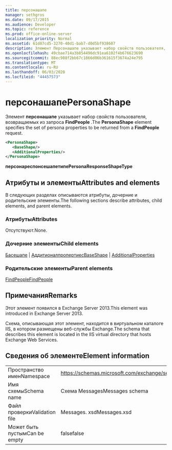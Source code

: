 ```yaml
---
title: персонашапе
manager: sethgros
ms.date: 09/17/2015
ms.audience: Developer
ms.topic: reference
ms.prod: office-online-server
localization_priority: Normal
ms.assetid: 61d87cd5-3270-40d1-bab7-d0d5bf938607
description: Элемент Персонашапе указывает набор свойств пользователя, возвращаемых из запроса FindPeople.
ms.openlocfilehash: 49cbae714a3b854496dc91ea6102f4b676623690
ms.sourcegitcommit: 88ec988f2bb67c1866d06b361615f3674a24e795
ms.translationtype: MT
ms.contentlocale: ru-RU
ms.lasthandoff: 06/03/2020
ms.locfileid: "44457573"
---
```

# <a name="personashape"></a><span data-ttu-id="2cd0e-103">персонашапе</span><span class="sxs-lookup"><span data-stu-id="2cd0e-103">PersonaShape</span></span>

<span data-ttu-id="2cd0e-104">Элемент **персонашапе** указывает набор свойств пользователя, возвращаемых из запроса **FindPeople** .</span><span class="sxs-lookup"><span data-stu-id="2cd0e-104">The **PersonaShape** element specifies the set of persona properties to be returned from a **FindPeople** request.</span></span> 
  
```XML
<PersonaShape>
   <BaseShape/>
   <AdditionalProperties/>
</PersonaShape>
```

 <span data-ttu-id="2cd0e-105">**персонареспонсешапетипе**</span><span class="sxs-lookup"><span data-stu-id="2cd0e-105">**PersonaResponseShapeType**</span></span>
## <a name="attributes-and-elements"></a><span data-ttu-id="2cd0e-106">Атрибуты и элементы</span><span class="sxs-lookup"><span data-stu-id="2cd0e-106">Attributes and elements</span></span>

<span data-ttu-id="2cd0e-107">В следующих разделах описываются атрибуты, дочерние и родительские элементы.</span><span class="sxs-lookup"><span data-stu-id="2cd0e-107">The following sections describe attributes, child elements, and parent elements.</span></span>
  
### <a name="attributes"></a><span data-ttu-id="2cd0e-108">Атрибуты</span><span class="sxs-lookup"><span data-stu-id="2cd0e-108">Attributes</span></span>

<span data-ttu-id="2cd0e-109">Отсутствуют.</span><span class="sxs-lookup"><span data-stu-id="2cd0e-109">None.</span></span>
  
### <a name="child-elements"></a><span data-ttu-id="2cd0e-110">Дочерние элементы</span><span class="sxs-lookup"><span data-stu-id="2cd0e-110">Child elements</span></span>

<span data-ttu-id="2cd0e-111">[Басешапе](baseshape.md)  |  [Аддитионалпропертиес](additionalproperties.md)</span><span class="sxs-lookup"><span data-stu-id="2cd0e-111">[BaseShape](baseshape.md) | [AdditionalProperties](additionalproperties.md)</span></span>
  
### <a name="parent-elements"></a><span data-ttu-id="2cd0e-112">Родительские элементы</span><span class="sxs-lookup"><span data-stu-id="2cd0e-112">Parent elements</span></span>

[<span data-ttu-id="2cd0e-113">FindPeople</span><span class="sxs-lookup"><span data-stu-id="2cd0e-113">FindPeople</span></span>](findpeople.md)
  
## <a name="remarks"></a><span data-ttu-id="2cd0e-114">Примечания</span><span class="sxs-lookup"><span data-stu-id="2cd0e-114">Remarks</span></span>

<span data-ttu-id="2cd0e-115">Этот элемент появился в Exchange Server 2013.</span><span class="sxs-lookup"><span data-stu-id="2cd0e-115">This element was introduced in Exchange Server 2013.</span></span>
  
<span data-ttu-id="2cd0e-116">Схема, описывающая этот элемент, находится в виртуальном каталоге IIS, в котором размещены веб-службы Exchange.</span><span class="sxs-lookup"><span data-stu-id="2cd0e-116">The schema that describes this element is located in the IIS virtual directory that hosts Exchange Web Services.</span></span>
  
## <a name="element-information"></a><span data-ttu-id="2cd0e-117">Сведения об элементе</span><span class="sxs-lookup"><span data-stu-id="2cd0e-117">Element information</span></span>

|||
|:-----|:-----|
|<span data-ttu-id="2cd0e-118">Пространство имен</span><span class="sxs-lookup"><span data-stu-id="2cd0e-118">Namespace</span></span>  <br/> |https://schemas.microsoft.com/exchange/services/2006/messages  <br/> |
|<span data-ttu-id="2cd0e-119">Имя схемы</span><span class="sxs-lookup"><span data-stu-id="2cd0e-119">Schema name</span></span>  <br/> |<span data-ttu-id="2cd0e-120">Схема Messages</span><span class="sxs-lookup"><span data-stu-id="2cd0e-120">Messages schema</span></span>  <br/> |
|<span data-ttu-id="2cd0e-121">Файл проверки</span><span class="sxs-lookup"><span data-stu-id="2cd0e-121">Validation file</span></span>  <br/> |<span data-ttu-id="2cd0e-122">Messages. xsd</span><span class="sxs-lookup"><span data-stu-id="2cd0e-122">Messages.xsd</span></span>  <br/> |
|<span data-ttu-id="2cd0e-123">Может быть пустым</span><span class="sxs-lookup"><span data-stu-id="2cd0e-123">Can be empty</span></span>  <br/> |<span data-ttu-id="2cd0e-124">false</span><span class="sxs-lookup"><span data-stu-id="2cd0e-124">false</span></span>  <br/> |
   

